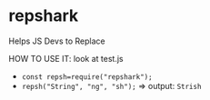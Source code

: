 # repshark
Helps JS Devs to Replace

HOW TO USE IT: 
look at test.js
- `const repsh=require("repshark");`
- `repsh("String", "ng", "sh");` => output: `Strish`
